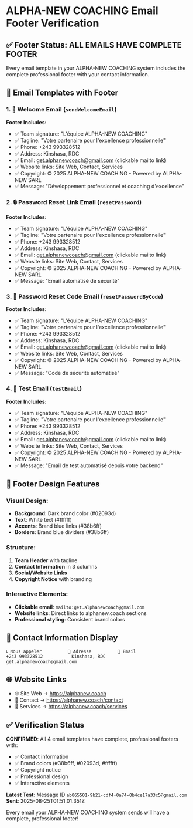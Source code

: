 # ALPHA-NEW COACHING Email Footer Verification

## ✅ Footer Status: ALL EMAILS HAVE COMPLETE FOOTER

Every email template in your ALPHA-NEW COACHING system includes the complete professional footer with your contact information.

## 📧 Email Templates with Footer

### 1. 🎉 Welcome Email (`sendWelcomeEmail`)
**Footer Includes:**
- ✅ Team signature: "L'équipe ALPHA-NEW COACHING"
- ✅ Tagline: "Votre partenaire pour l'excellence professionnelle"
- ✅ Phone: +243 993328512
- ✅ Address: Kinshasa, RDC
- ✅ Email: get.alphanewcoach@gmail.com (clickable mailto link)
- ✅ Website links: Site Web, Contact, Services
- ✅ Copyright: © 2025 ALPHA-NEW COACHING - Powered by ALPHA-NEW SARL
- ✅ Message: "Développement professionnel et coaching d'excellence"

### 2. 🔒 Password Reset Link Email (`resetPassword`)
**Footer Includes:**
- ✅ Team signature: "L'équipe ALPHA-NEW COACHING"
- ✅ Tagline: "Votre partenaire pour l'excellence professionnelle"
- ✅ Phone: +243 993328512
- ✅ Address: Kinshasa, RDC
- ✅ Email: get.alphanewcoach@gmail.com (clickable mailto link)
- ✅ Website links: Site Web, Contact, Services
- ✅ Copyright: © 2025 ALPHA-NEW COACHING - Powered by ALPHA-NEW SARL
- ✅ Message: "Email automatisé de sécurité"

### 3. 🔐 Password Reset Code Email (`resetPasswordByCode`)
**Footer Includes:**
- ✅ Team signature: "L'équipe ALPHA-NEW COACHING"
- ✅ Tagline: "Votre partenaire pour l'excellence professionnelle"
- ✅ Phone: +243 993328512
- ✅ Address: Kinshasa, RDC
- ✅ Email: get.alphanewcoach@gmail.com (clickable mailto link)
- ✅ Website links: Site Web, Contact, Services
- ✅ Copyright: © 2025 ALPHA-NEW COACHING - Powered by ALPHA-NEW SARL
- ✅ Message: "Code de sécurité automatisé"

### 4. 🧪 Test Email (`testEmail`)
**Footer Includes:**
- ✅ Team signature: "L'équipe ALPHA-NEW COACHING"
- ✅ Tagline: "Votre partenaire pour l'excellence professionnelle"
- ✅ Phone: +243 993328512
- ✅ Address: Kinshasa, RDC
- ✅ Email: get.alphanewcoach@gmail.com (clickable mailto link)
- ✅ Website links: Site Web, Contact, Services
- ✅ Copyright: © 2025 ALPHA-NEW COACHING - Powered by ALPHA-NEW SARL
- ✅ Message: "Email de test automatisé depuis votre backend"

## 🎨 Footer Design Features

### Visual Design:
- **Background**: Dark brand color (#02093d)
- **Text**: White text (#ffffff)
- **Accents**: Brand blue links (#38b6ff)
- **Borders**: Brand blue dividers (#38b6ff)

### Structure:
1. **Team Header** with tagline
2. **Contact Information** in 3 columns
3. **Social/Website Links** 
4. **Copyright Notice** with branding

### Interactive Elements:
- **Clickable email**: `mailto:get.alphanewcoach@gmail.com`
- **Website links**: Direct links to alphanew.coach sections
- **Professional styling**: Consistent brand colors

## 📱 Contact Information Display

```
📞 Nous appeler          📍 Adresse          📧 Email
+243 993328512           Kinshasa, RDC       get.alphanewcoach@gmail.com
```

## 🌐 Website Links

- 🌐 Site Web → https://alphanew.coach
- 💬 Contact → https://alphanew.coach/contact  
- 🎯 Services → https://alphanew.coach/services

## ✅ Verification Status

**CONFIRMED**: All 4 email templates have complete, professional footers with:
- ✅ Contact information
- ✅ Brand colors (#38b6ff, #02093d, #ffffff)
- ✅ Copyright notice
- ✅ Professional design
- ✅ Interactive elements

**Latest Test**: Message ID `ab065501-9b21-cdf4-0a74-0b4ce17a33c5@gmail.com`
**Sent**: 2025-08-25T01:51:01.351Z

Every email your ALPHA-NEW COACHING system sends will have a complete, professional footer!
